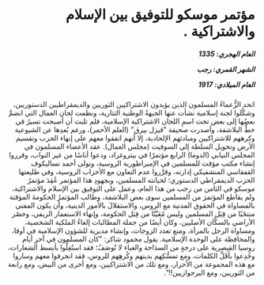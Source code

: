 <h1 dir="rtl">مؤتمر موسكو للتوفيق بين الإسلام والاشتراكية .</h1>

<h5 dir="rtl">العام الهجري:  1335

الشهر القمري: رجب

العام الميلادي: 1917</h5>

<p dir="rtl">اتحد الزُّعماءُ المسلمون الذين يؤيدون الاشتراكيين الثوريين والديمقراطيين الدستوريين، وشكَّلوا لجنة إسلامية نشأت عنها الجبهةُ الوطنية التتارية، ونظمت لجان العمال التي انضمَّ بعضُها إلى بعض تحت اسمِ اللجان الاشتراكية الإسلامية، فلم تلبث أن أصبحت تسيرُ في خطِّ البلاشفة، وأصدرت صحيفة "قيزل بيرق" (العلم الأحمر)، ورغم بُعدِها عن الشيوعية وكرههم للاشتراكيين ومبادئهم الإلحادية، إلا أنهم اتفقوا معهم على إنهاء الحرب وتقسيم الأرض وتحويل السلطة إلى السوفيت (مجلس العمال).
عقد الأعضاء المسلمون في المجلس النيابي (الدوما) الرابع مؤتمرًا في بيتروغراد، ودعوا أناسًا من غير النواب، وقرروا إنشاء مكتب مؤقت للمسلمين في الإمبراطورية الروسية، وتولى أحمد تساليكوف القفقاسي المنشفيكي إدارته، وقرَّروا عدم التعاون مع الأحزاب الروسية، وفي طليعتها الحزب الديمقراطي الدستوري؛ لخيانته المسلمين، وبجهودِ هذا المؤتمر عُقِدَ مؤتمرُ موسكو في الثامن من رجب من هذا العام، وعمل على التوفيق بين الإسلام والاشتراكية، ولم يقاطع المؤتمرَ من المسلمين سوى بعض البلاشفة، وطالب المؤتمرُ الحكومةَ المؤقتة بالمساواة في الحقوق المدنية مع الروس، والاستقلالَ بالأمور الدينية، وأن يكون المفتي منتخَبًا من قِبَل المسلمين وليس مُعَيَّنًا من قِبَل الحكومة، وإنهاء الاستعمار الريفي، وحصْر الأراضي بالسكَّان الأصليين، وكان أيضًا من جملة المطالبات إلغاءُ الملكية الشخصية، ومساواة الرجل بالمرأة، ومنع تعدد الزوجات، وإنشاء مديرية للشؤون الإسلامية في أوفا، والمحافظة على الوحدة الإسلامية. يقول محمود شاكر: "كان المسلمون في آخرِ أيام روسيا القيصرية على درجةٍ من السذاجة والغباء لا تُوصَفُ؛ فقد استُغِلُّوا بأبسط الشعارات، وخُدِعوا بأقَلِّ الكلمات، ومع تمسُّكِهم بدينهم وكُرهِهم للروس، فقد انجرفوا معهم وساروا مع هذه المجموعة من الأحرار، ومع تلك من الاشتراكيين، ومع أخرى من البيض، ومع رابعة من الثوريين، ومع البرجوازيين!!".</p></br>
